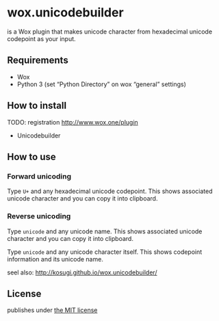 # wox.unicodebuilder

is a Wox plugin that makes unicode character from hexadecimal unicode codepoint as your input.

## Requirements

* Wox
* Python 3 (set “Python Directory” on wox “general” settings)

## How to install

TODO: registration <http://www.wox.one/plugin>

* Unicodebuilder

## How to use

### Forward unicoding

Type `U+` and any hexadecimal unicode codepoint.
This shows associated unicode character and you can copy it into clipboard.

### Reverse unicoding

Type `unicode` and any unicode name.
This shows associated unicode character and you can copy it into clipboard.

Type `unicode` and any unicode character itself.
This shows codepoint information and its unicode name.

seel also: <http://kosugi.github.io/wox.unicodebuilder/>

## License

publishes under [the MIT license](https://github.com/kosugi/wox.unicodebuilder/blob/master/COPYING)
